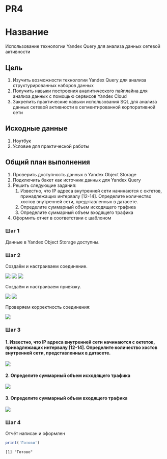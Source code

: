 # PR4


# Название

Использование технологии Yandex Query для анализа данных сетевой
активности

## Цель

1.  Изучить возможности технологии Yandex Query для анализа
    структурированных наборов данных
2.  Получить навыки построения аналитического пайплайна для анализа
    данных с помощью сервисов Yandex Cloud
3.  Закрепить практические навыки использования SQL для анализа данных
    сетевой активности в сегментированной корпоративной сети

## Исходные данные

1.  Ноутбук
2.  Условие для практической работы

## Общий план выполнения

1.  Проверить доступность данных в Yandex Object Storage
2.  Подключить бакет как источник данных для Yandex Query
3.  Решить следующие задания:
    1.  Известно, что IP адреса внутренней сети начинаются с октетов,
        принадлежащих интервалу \[12-14\]. Определите количество хостов
        внутренней сети, представленных в датасете.
    2.  Определите суммарный объем исходящего трафика
    3.  Определите суммарный объем входящего трафика
4.  Оформить отчет в соответствии с шаблоном

### Шаг 1

Данные в Yandex Object Storage доступны.

### Шаг 2

Создаём и настраиваем соединение.

![](../img/img4_1.png) ![](../img/img4_2.png) ![](../img/img4_3.png)

Создаём и настраиваем привязку.

![](../img/img4_4.png) ![](../img/img4_5.png)

Проверяем корректность соединения:

![](../img/img4_6.png)

### Шаг 3

#### 1. Известно, что IP адреса внутренней сети начинаются с октетов, принадлежащих интервалу \[12-14\]. Определите количество хостов внутренней сети, представленных в датасете.

![](../img/img4_7.png)

#### 2. Определите суммарный объем исходящего трафика

![](../img/img4_9.png)

#### 3. Определите суммарный объем входящего трафика

![](../img/img4_8.png)

### Шаг 4

Отчёт написан и оформлен

``` r
print('Готово')
```

    [1] "Готово"
